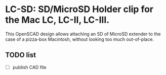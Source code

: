 # LC-SD: SD/MicroSD Holder clip for the Mac LC, LC-II, LC-III.

This OpenSCAD design allows attaching an SD of MicroSD extender to the case of a pizza-box Macintosh, without looking too much out-of-place.

## TODO list

- [ ] publish CAD file
